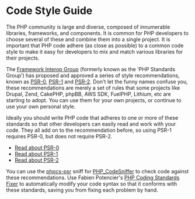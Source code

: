 # Code Style Guide

The PHP community is large and diverse, composed of innumerable libraries, frameworks, and components. It is common for PHP developers to choose several of these and combine them into a single project. It is important that PHP code adhere (as close as possible) to a common code style to make it easy for developers to mix and match various libraries for their projects.

The [Framework Interop Group][fig] (formerly known as the 'PHP Standards Group') has proposed and approved a series of style recommendations, known as [PSR-0][psr0], [PSR-1][psr1] and [PSR-2][psr2]. Don't let the funny names confuse you, these recommendations are merely a set of rules that some projects like Drupal, Zend, CakePHP, phpBB, AWS SDK, FuelPHP, Lithium, etc are starting to adopt. You can use them for your own projects, or continue to use your own personal style.

Ideally you should write PHP code that adheres to one or more of these standards so that other developers can easily read and work with your code. They all add on to the recommendation before, so using PSR-1 requires PSR-0, but does not require PSR-2.

* [Read about PSR-0][psr0]
* [Read about PSR-1][psr1]
* [Read about PSR-2][psr2]

You can use the [phpcs-psr][phpcs-psr] sniff for [PHP_CodeSniffer][phpcs] to check code against these recommendations.
Use Fabien Potencier's [PHP Coding Standards Fixer][phpcsfixer] to automatically modify your code syntax so that it
conforms with these standards, saving you from fixing each problem by hand.

[fig]: http://www.php-fig.org/
[psr0]: https://github.com/php-fig/fig-standards/blob/master/accepted/PSR-0.md
[psr1]: https://github.com/php-fig/fig-standards/blob/master/accepted/PSR-1-basic-coding-standard.md
[psr2]: https://github.com/php-fig/fig-standards/blob/master/accepted/PSR-2-coding-style-guide.md
[phpcs]: http://pear.php.net/package/PHP_CodeSniffer/
[phpcs-psr]: https://github.com/klaussilveira/phpcs-psr
[phpcsfixer]: http://cs.sensiolabs.org/
